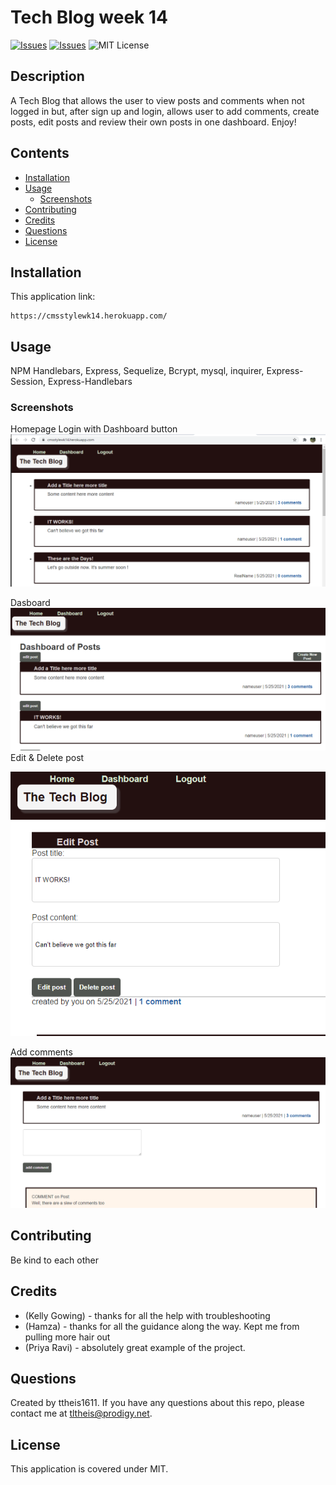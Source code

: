 # Tech Blog week 14
[![Issues](https://img.shields.io/github/issues/ttheis1611/CMSstyleWK14)](https://github.com/ttheis1611/CMSstyleWK14/issues) [![Issues](https://img.shields.io/github/contributors/ttheis1611/CMSstyleWK14)](https://github.com/ttheis1611/CMSstyleWK14/graphs/contributors) ![MIT License](https://img.shields.io/badge/license-MIT-blue)


## Description
A Tech Blog that allows the user to view posts and comments when not logged in but, after sign up and login, allows user to add comments, create posts, edit posts and review their own posts in one dashboard. Enjoy!

## Contents
* [Installation](#installation)
* [Usage](#usage)
   * [Screenshots](#screenshots)
* [Contributing](#contributing)
* [Credits](#credits)
* [Questions](#questions)
* [License](#license)


## Installation
This application link:
```
https://cmsstylewk14.herokuapp.com/

```
  
## Usage 
NPM Handlebars, Express, Sequelize, Bcrypt, mysql, inquirer, Express-Session, Express-Handlebars 
  
### Screenshots
Homepage Login with Dashboard button
![Techblog](/images/Techblog.png)

Dasboard 
![Dashboard](/images/Dashboard.PNG)
Edit & Delete post
 

![editpost](/images/editpost.PNG)


Add comments
![Addcomment](/images/Addcomment.PNG)
 


## Contributing
Be kind to each other
  
## Credits
* (Kelly Gowing) - thanks for all the help with troubleshooting
* (Hamza) - thanks for all the guidance along the way. Kept me from pulling more hair out
* (Priya Ravi) - absolutely great example of the project. 

  
## Questions
Created by ttheis1611. 
      If you have any questions about this repo, please contact me at tltheis@prodigy.net.
  
## License
This application is covered under MIT.
